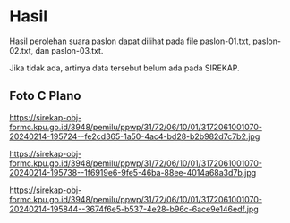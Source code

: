 # Hasil

Hasil perolehan suara paslon dapat dilihat pada file paslon-01.txt, paslon-02.txt, dan paslon-03.txt.

Jika tidak ada, artinya data tersebut belum ada pada SIREKAP.

## Foto C Plano

https://sirekap-obj-formc.kpu.go.id/3948/pemilu/ppwp/31/72/06/10/01/3172061001070-20240214-195724--fe2cd365-1a50-4ac4-bd28-b2b982d7c7b2.jpg

https://sirekap-obj-formc.kpu.go.id/3948/pemilu/ppwp/31/72/06/10/01/3172061001070-20240214-195738--1f6919e6-9fe5-46ba-88ee-4014a68a3d7b.jpg

https://sirekap-obj-formc.kpu.go.id/3948/pemilu/ppwp/31/72/06/10/01/3172061001070-20240214-195844--3674f6e5-b537-4e28-b96c-6ace9e146edf.jpg
